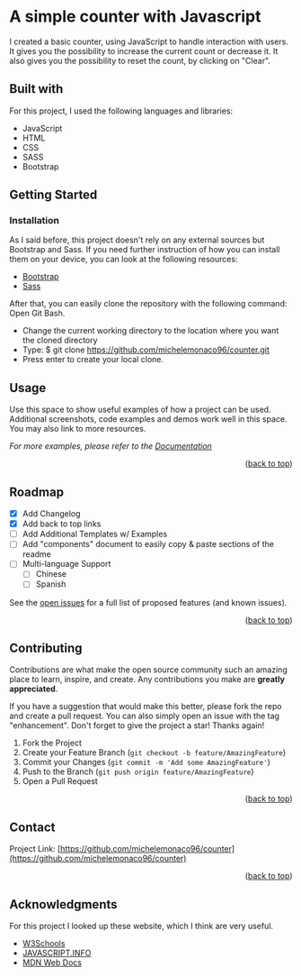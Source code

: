 # A simple counter with Javascript
I created a basic counter, using JavaScript to handle interaction with users. It gives you the possibility to increase the current count or decrease it. 
It also gives you the possibility to reset the count, by clicking on "Clear". 


## Built with
For this project, I used the following languages and libraries: 

* JavaScript 
* HTML
* CSS
* SASS
* Bootstrap



## Getting Started

### Installation
As I said before, this project doesn't rely on any external sources but Bootstrap and Sass. If you need further instruction of how you can install them
on your device, you can look at the following resources: 
* [Bootstrap](https://getbootstrap.com/docs/5.0/getting-started/download/)
* [Sass](https://sass-lang.com/install)

After that, you can easily clone the repository with the following command: 
Open Git Bash.

* Change the current working directory to the location where you want the cloned directory
* Type: $ git clone https://github.com/michelemonaco96/counter.git
* Press enter to create your local clone. 


## Usage



Use this space to show useful examples of how a project can be used. Additional screenshots, code examples and demos work well in this space. You may also link to more resources.





_For more examples, please refer to the [Documentation](https://example.com)_

<p align="right">(<a href="#top">back to top</a>)</p>



<!-- ROADMAP -->
## Roadmap

- [x] Add Changelog
- [x] Add back to top links
- [ ] Add Additional Templates w/ Examples
- [ ] Add "components" document to easily copy & paste sections of the readme
- [ ] Multi-language Support
    - [ ] Chinese
    - [ ] Spanish

See the [open issues](https://github.com/othneildrew/Best-README-Template/issues) for a full list of proposed features (and known issues).

<p align="right">(<a href="#top">back to top</a>)</p>



<!-- CONTRIBUTING -->
## Contributing

Contributions are what make the open source community such an amazing place to learn, inspire, and create. Any contributions you make are **greatly appreciated**.

If you have a suggestion that would make this better, please fork the repo and create a pull request. You can also simply open an issue with the tag "enhancement".
Don't forget to give the project a star! Thanks again!

1. Fork the Project
2. Create your Feature Branch (`git checkout -b feature/AmazingFeature`)
3. Commit your Changes (`git commit -m 'Add some AmazingFeature'`)
4. Push to the Branch (`git push origin feature/AmazingFeature`)
5. Open a Pull Request

<p align="right">(<a href="#top">back to top</a>)</p>





## Contact

Project Link: [https://github.com/michelemonaco96/counter](https://github.com/michelemonaco96/counter)

<p align="right">(<a href="#top">back to top</a>)</p>


<!-- ACKNOWLEDGMENTS -->
## Acknowledgments

For this project I looked up these website, which I think are very useful. 

* [W3Schools](https://www.w3schools.com/)
* [JAVASCRIPT.INFO](https://javascript.info/events)
* [MDN Web Docs](https://developer.mozilla.org/en-US/docs/Learn)
